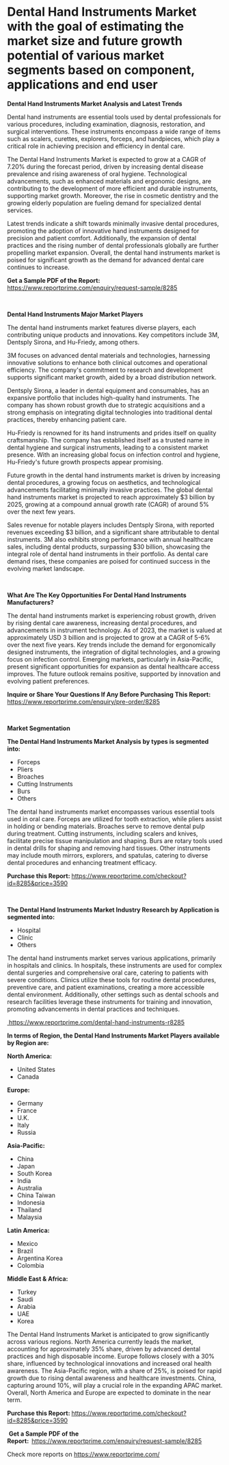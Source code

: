 <p><h1>Dental Hand Instruments Market with the goal of estimating the market size and future growth potential of various market segments based on component, applications and end user</h1></p><p><strong>Dental Hand Instruments Market Analysis and Latest Trends</strong></p>
<p><p>Dental hand instruments are essential tools used by dental professionals for various procedures, including examination, diagnosis, restoration, and surgical interventions. These instruments encompass a wide range of items such as scalers, curettes, explorers, forceps, and handpieces, which play a critical role in achieving precision and efficiency in dental care.</p><p>The Dental Hand Instruments Market is expected to grow at a CAGR of 7.20% during the forecast period, driven by increasing dental disease prevalence and rising awareness of oral hygiene. Technological advancements, such as enhanced materials and ergonomic designs, are contributing to the development of more efficient and durable instruments, supporting market growth. Moreover, the rise in cosmetic dentistry and the growing elderly population are fueling demand for specialized dental services.</p><p>Latest trends indicate a shift towards minimally invasive dental procedures, promoting the adoption of innovative hand instruments designed for precision and patient comfort. Additionally, the expansion of dental practices and the rising number of dental professionals globally are further propelling market expansion. Overall, the dental hand instruments market is poised for significant growth as the demand for advanced dental care continues to increase.</p></p>
<p><strong>Get a Sample PDF of the Report:&nbsp;</strong> <a href="https://www.reportprime.com/enquiry/request-sample/8285?utm_campaign=2183&utm_medium=2&utm_source=Github&utm_content=ia&utm_term=19032025&utm_id=dental-hand-instruments">https://www.reportprime.com/enquiry/request-sample/8285</a></p>
<p>&nbsp;</p>
<p><strong>Dental Hand Instruments Major Market Players</strong></p>
<p><p>The dental hand instruments market features diverse players, each contributing unique products and innovations. Key competitors include 3M, Dentsply Sirona, and Hu-Friedy, among others.</p><p>3M focuses on advanced dental materials and technologies, harnessing innovative solutions to enhance both clinical outcomes and operational efficiency. The company's commitment to research and development supports significant market growth, aided by a broad distribution network. </p><p>Dentsply Sirona, a leader in dental equipment and consumables, has an expansive portfolio that includes high-quality hand instruments. The company has shown robust growth due to strategic acquisitions and a strong emphasis on integrating digital technologies into traditional dental practices, thereby enhancing patient care.</p><p>Hu-Friedy is renowned for its hand instruments and prides itself on quality craftsmanship. The company has established itself as a trusted name in dental hygiene and surgical instruments, leading to a consistent market presence. With an increasing global focus on infection control and hygiene, Hu-Friedy's future growth prospects appear promising.</p><p>Future growth in the dental hand instruments market is driven by increasing dental procedures, a growing focus on aesthetics, and technological advancements facilitating minimally invasive practices. The global dental hand instruments market is projected to reach approximately $3 billion by 2025, growing at a compound annual growth rate (CAGR) of around 5% over the next few years.</p><p>Sales revenue for notable players includes Dentsply Sirona, with reported revenues exceeding $3 billion, and a significant share attributable to dental instruments. 3M also exhibits strong performance with annual healthcare sales, including dental products, surpassing $30 billion, showcasing the integral role of dental hand instruments in their portfolio. As dental care demand rises, these companies are poised for continued success in the evolving market landscape.</p></p>
<p>&nbsp;</p>
<p><strong>What Are The Key Opportunities For Dental Hand Instruments Manufacturers?</strong></p>
<p><p>The dental hand instruments market is experiencing robust growth, driven by rising dental care awareness, increasing dental procedures, and advancements in instrument technology. As of 2023, the market is valued at approximately USD 3 billion and is projected to grow at a CAGR of 5-6% over the next five years. Key trends include the demand for ergonomically designed instruments, the integration of digital technologies, and a growing focus on infection control. Emerging markets, particularly in Asia-Pacific, present significant opportunities for expansion as dental healthcare access improves. The future outlook remains positive, supported by innovation and evolving patient preferences.</p></p>
<p><strong>Inquire or Share Your Questions If Any Before Purchasing This Report:</strong> <a href="https://www.reportprime.com/enquiry/pre-order/8285?utm_campaign=2183&utm_medium=2&utm_source=Github&utm_content=ia&utm_term=19032025&utm_id=dental-hand-instruments">https://www.reportprime.com/enquiry/pre-order/8285</a></p>
<p>&nbsp;</p>
<p><strong>Market Segmentation</strong></p>
<p><strong>The Dental Hand Instruments Market Analysis by types is segmented into:</strong></p>
<p><ul><li>Forceps</li><li>Pliers</li><li>Broaches</li><li>Cutting Instruments</li><li>Burs</li><li>Others</li></ul></p>
<p><p>The dental hand instruments market encompasses various essential tools used in oral care. Forceps are utilized for tooth extraction, while pliers assist in holding or bending materials. Broaches serve to remove dental pulp during treatment. Cutting instruments, including scalers and knives, facilitate precise tissue manipulation and shaping. Burs are rotary tools used in dental drills for shaping and removing hard tissues. Other instruments may include mouth mirrors, explorers, and spatulas, catering to diverse dental procedures and enhancing treatment efficacy.</p></p>
<p><strong>Purchase this Report:&nbsp;</strong><a href="https://www.reportprime.com/checkout?id=8285&price=3590&utm_campaign=2183&utm_medium=2&utm_source=Github&utm_content=ia&utm_term=19032025&utm_id=dental-hand-instruments">https://www.reportprime.com/checkout?id=8285&price=3590</a></p>
<p>&nbsp;</p>
<p><strong>The Dental Hand Instruments Market Industry Research by Application is segmented into:</strong></p>
<p><ul><li>Hospital</li><li>Clinic</li><li>Others</li></ul></p>
<p><p>The dental hand instruments market serves various applications, primarily in hospitals and clinics. In hospitals, these instruments are used for complex dental surgeries and comprehensive oral care, catering to patients with severe conditions. Clinics utilize these tools for routine dental procedures, preventive care, and patient examinations, creating a more accessible dental environment. Additionally, other settings such as dental schools and research facilities leverage these instruments for training and innovation, promoting advancements in dental practices and techniques.</p></p>
<p><a href="https://www.reportprime.com/dental-hand-instruments-r8285?utm_campaign=2183&utm_medium=2&utm_source=Github&utm_content=ia&utm_term=19032025&utm_id=dental-hand-instruments">&nbsp;https://www.reportprime.com/dental-hand-instruments-r8285</a></p>
<p><strong>In terms of Region, the Dental Hand Instruments Market Players available by Region are:</strong></p>
<p>
    <p> <strong> North America: </strong>
        <ul>
            <li>United States</li>
            <li>Canada</li>
        </ul>
        </p> 
    <p> <strong> Europe: </strong>
        <ul>
            <li>Germany</li>
            <li>France</li>
            <li>U.K.</li>
            <li>Italy</li>
            <li>Russia</li>
        </ul>
        </p> 
    <p> <strong> Asia-Pacific: </strong>
        <ul>
            <li>China</li>
            <li>Japan</li>
            <li>South Korea</li>
            <li>India</li>
            <li>Australia</li>
            <li>China Taiwan</li>
            <li>Indonesia</li>
            <li>Thailand</li>
            <li>Malaysia</li>
        </ul>
        </p> 
    <p> <strong> Latin America: </strong>
        <ul>
            <li>Mexico</li>
            <li>Brazil</li>
            <li>Argentina Korea</li>
            <li>Colombia</li>
        </ul>
        </p> 
    <p> <strong> Middle East & Africa: </strong>
        <ul>
            <li>Turkey</li>
            <li>Saudi</li>
            <li>Arabia</li>
            <li>UAE</li>
            <li>Korea</li>
        </ul>
    </p>
    </p>
<p><p>The Dental Hand Instruments Market is anticipated to grow significantly across various regions. North America currently leads the market, accounting for approximately 35% share, driven by advanced dental practices and high disposable income. Europe follows closely with a 30% share, influenced by technological innovations and increased oral health awareness. The Asia-Pacific region, with a share of 25%, is poised for rapid growth due to rising dental awareness and healthcare investments. China, capturing around 10%, will play a crucial role in the expanding APAC market. Overall, North America and Europe are expected to dominate in the near term.</p></p>
<p><strong>Purchase this Report: </strong><a href="https://www.reportprime.com/checkout?id=8285&price=3590&utm_campaign=2183&utm_medium=2&utm_source=Github&utm_content=ia&utm_term=19032025&utm_id=dental-hand-instruments">https://www.reportprime.com/checkout?id=8285&price=3590</a></p>
<p>&nbsp;<strong>Get a Sample PDF of the Report:&nbsp;&nbsp;</strong><a href="https://www.reportprime.com/enquiry/request-sample/8285?utm_campaign=2183&utm_medium=2&utm_source=Github&utm_content=ia&utm_term=19032025&utm_id=dental-hand-instruments">https://www.reportprime.com/enquiry/request-sample/8285</a></p>
<p><strong></strong></p>
<p>Check more reports on <a href="https://www.reportprime.com/?utm_campaign=2183&utm_medium=2&utm_source=Github&utm_content=ia&utm_term=19032025&utm_id=dental-hand-instruments">https://www.reportprime.com/</a></p>